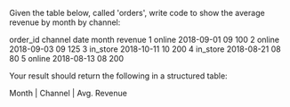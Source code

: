 Given the table below, called 'orders', write code to show the average revenue by month by channel:
    

order_id	channel	date	month	revenue
1	online	2018-09-01	09	100
2	online	2018-09-03	09	125
3	in_store	2018-10-11	10	200
4	in_store	2018-08-21  	08	80
5	online	2018-08-13	08	200

    
 Your result should return the following in a structured table:


    
 Month | Channel | Avg. Revenue 